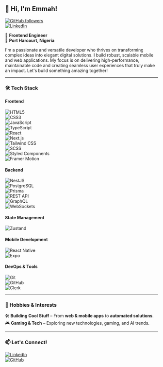 ## 🌟 **Hi, I'm Emmah!**

[![GitHub followers](https://img.shields.io/github/followers/Emmah-oo?style=social)](https://github.com/Emmah-oo)  
[![LinkedIn](https://img.shields.io/badge/LinkedIn-%230077B5.svg?&style=for-the-badge&logo=linkedin&logoColor=white)](https://www.linkedin.com/in/devemmah)

🚀 **Frontend Engineer**  
📍 **Port Harcourt, Nigeria**

I'm a passionate and versatile developer who thrives on transforming complex ideas into elegant digital solutions. I build robust, scalable mobile and web applications. My focus is on delivering high-performance, maintainable code and creating seamless user experiences that truly make an impact. Let's build something amazing together!

---

### 🛠️ **Tech Stack**

#### **Frontend**  
![HTML5](https://img.shields.io/badge/-HTML5-E34F26?style=flat-square&logo=html5&logoColor=white)  
![CSS3](https://img.shields.io/badge/-CSS3-1572B6?style=flat-square&logo=css3&logoColor=white)  
![JavaScript](https://img.shields.io/badge/-JavaScript-F7DF1E?style=flat-square&logo=javascript&logoColor=black)  
![TypeScript](https://img.shields.io/badge/-TypeScript-007ACC?style=flat-square&logo=typescript&logoColor=white)  
![React](https://img.shields.io/badge/-React-61DAFB?style=flat-square&logo=react&logoColor=white)  
![Next.js](https://img.shields.io/badge/-Next.js-000000?style=flat-square&logo=next.js)  
![Tailwind CSS](https://img.shields.io/badge/-TailwindCSS-38B2AC?style=flat-square&logo=tailwind-css&logoColor=white)  
![SCSS](https://img.shields.io/badge/-SCSS-CC6699?style=flat-square&logo=sass&logoColor=white)  
![Styled Components](https://img.shields.io/badge/-Styled%20Components-DB7093?style=flat-square&logo=styled-components&logoColor=white)  
![Framer Motion](https://img.shields.io/badge/-Framer%20Motion-E10098?style=flat-square&logo=framer&logoColor=white)

#### **Backend**  
![NestJS](https://img.shields.io/badge/-NestJS-E0234E?style=flat-square&logo=nestjs&logoColor=white)  
![PostgreSQL](https://img.shields.io/badge/-PostgreSQL-336791?style=flat-square&logo=postgresql&logoColor=white)  
![Prisma](https://img.shields.io/badge/-Prisma-2D3748?style=flat-square&logo=prisma&logoColor=white)  
![REST API](https://img.shields.io/badge/-REST%20API-02569B?style=flat-square&logo=api&logoColor=white)  
![GraphQL](https://img.shields.io/badge/-GraphQL-E10098?style=flat-square&logo=graphql&logoColor=white)  
![WebSockets](https://img.shields.io/badge/-WebSockets-35495E?style=flat-square&logo=websocket&logoColor=white)

#### **State Management**  
![Zustand](https://img.shields.io/badge/-Zustand-E10098?style=flat-square&logo=redux&logoColor=white)

#### **Mobile Development**  
![React Native](https://img.shields.io/badge/-React%20Native-61DAFB?style=flat-square&logo=react&logoColor=white)  
![Expo](https://img.shields.io/badge/-Expo-000020?style=flat-square&logo=expo&logoColor=white)

#### **DevOps & Tools**  
![Git](https://img.shields.io/badge/-Git-F05032?style=flat-square&logo=git&logoColor=white)  
![GitHub](https://img.shields.io/badge/-GitHub-181717?style=flat-square&logo=github&logoColor=white)  
![Clerk](https://img.shields.io/badge/-Clerk-FFFFFF?style=flat-square&logo=clerk&logoColor=black)

---


### 🎯 **Hobbies & Interests**

🛠️ **Building Cool Stuff** – From **web & mobile apps** to **automated solutions**.  
🎮 **Gaming & Tech** – Exploring new technologies, gaming, and AI trends.

---

### 📫 **Let's Connect!**

[![LinkedIn](https://img.shields.io/badge/LinkedIn-%230077B5.svg?&style=for-the-badge&logo=linkedin&logoColor=white)](https://www.linkedin.com/in/devemmah)  
[![GitHub](https://img.shields.io/badge/GitHub-%23181717.svg?&style=for-the-badge&logo=github&logoColor=white)](https://github.com/Emmah-oo)
